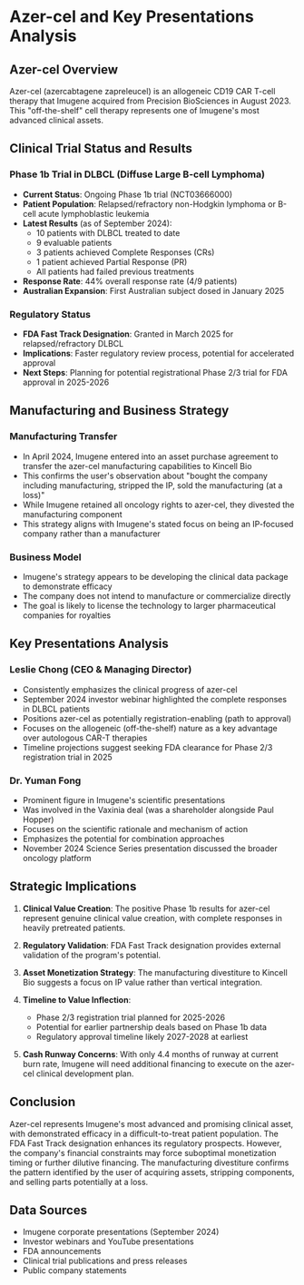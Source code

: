 # Azer-cel and Key Presentations Analysis

## Azer-cel Overview

Azer-cel (azercabtagene zapreleucel) is an allogeneic CD19 CAR T-cell therapy that Imugene acquired from Precision BioSciences in August 2023. This "off-the-shelf" cell therapy represents one of Imugene's most advanced clinical assets.

## Clinical Trial Status and Results

### Phase 1b Trial in DLBCL (Diffuse Large B-cell Lymphoma)
- **Current Status**: Ongoing Phase 1b trial (NCT03666000)
- **Patient Population**: Relapsed/refractory non-Hodgkin lymphoma or B-cell acute lymphoblastic leukemia
- **Latest Results** (as of September 2024):
  - 10 patients with DLBCL treated to date
  - 9 evaluable patients
  - 3 patients achieved Complete Responses (CRs)
  - 1 patient achieved Partial Response (PR)
  - All patients had failed previous treatments
- **Response Rate**: 44% overall response rate (4/9 patients)
- **Australian Expansion**: First Australian subject dosed in January 2025

### Regulatory Status
- **FDA Fast Track Designation**: Granted in March 2025 for relapsed/refractory DLBCL
- **Implications**: Faster regulatory review process, potential for accelerated approval
- **Next Steps**: Planning for potential registrational Phase 2/3 trial for FDA approval in 2025-2026

## Manufacturing and Business Strategy

### Manufacturing Transfer
- In April 2024, Imugene entered into an asset purchase agreement to transfer the azer-cel manufacturing capabilities to Kincell Bio
- This confirms the user's observation about "bought the company including manufacturing, stripped the IP, sold the manufacturing (at a loss)"
- While Imugene retained all oncology rights to azer-cel, they divested the manufacturing component
- This strategy aligns with Imugene's stated focus on being an IP-focused company rather than a manufacturer

### Business Model
- Imugene's strategy appears to be developing the clinical data package to demonstrate efficacy
- The company does not intend to manufacture or commercialize directly
- The goal is likely to license the technology to larger pharmaceutical companies for royalties

## Key Presentations Analysis

### Leslie Chong (CEO & Managing Director)
- Consistently emphasizes the clinical progress of azer-cel
- September 2024 investor webinar highlighted the complete responses in DLBCL patients
- Positions azer-cel as potentially registration-enabling (path to approval)
- Focuses on the allogeneic (off-the-shelf) nature as a key advantage over autologous CAR-T therapies
- Timeline projections suggest seeking FDA clearance for Phase 2/3 registration trial in 2025

### Dr. Yuman Fong
- Prominent figure in Imugene's scientific presentations
- Was involved in the Vaxinia deal (was a shareholder alongside Paul Hopper)
- Focuses on the scientific rationale and mechanism of action
- Emphasizes the potential for combination approaches
- November 2024 Science Series presentation discussed the broader oncology platform

## Strategic Implications

1. **Clinical Value Creation**: The positive Phase 1b results for azer-cel represent genuine clinical value creation, with complete responses in heavily pretreated patients.

2. **Regulatory Validation**: FDA Fast Track designation provides external validation of the program's potential.

3. **Asset Monetization Strategy**: The manufacturing divestiture to Kincell Bio suggests a focus on IP value rather than vertical integration.

4. **Timeline to Value Inflection**: 
   - Phase 2/3 registration trial planned for 2025-2026
   - Potential for earlier partnership deals based on Phase 1b data
   - Regulatory approval timeline likely 2027-2028 at earliest

5. **Cash Runway Concerns**: With only 4.4 months of runway at current burn rate, Imugene will need additional financing to execute on the azer-cel clinical development plan.

## Conclusion

Azer-cel represents Imugene's most advanced and promising clinical asset, with demonstrated efficacy in a difficult-to-treat patient population. The FDA Fast Track designation enhances its regulatory prospects. However, the company's financial constraints may force suboptimal monetization timing or further dilutive financing. The manufacturing divestiture confirms the pattern identified by the user of acquiring assets, stripping components, and selling parts potentially at a loss.

## Data Sources
- Imugene corporate presentations (September 2024)
- Investor webinars and YouTube presentations
- FDA announcements
- Clinical trial publications and press releases
- Public company statements
